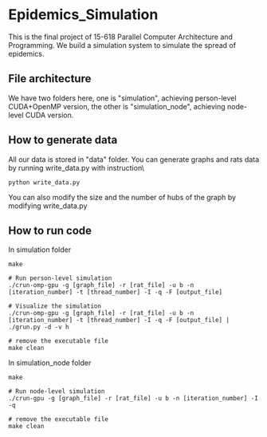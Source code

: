# Epidemics_Simulation
This is the final project of 15-618 Parallel Computer Architecture and Programming. We build a simulation system to simulate the spread of epidemics.

## File architecture
We have two folders here, one is "simulation", achieving person-level CUDA+OpenMP version, the other is "simulation_node", achieving node-level CUDA version.

## How to generate data
All our data is stored in "data" folder. You can generate graphs and rats data by running write_data.py with instruction\
```shell script
python write_data.py
```
You can also modify the size and the number of hubs of the graph by modifying write_data.py

## How to run code
In simulation folder
```shell
make

# Run person-level simulation
./crun-omp-gpu -g [graph_file] -r [rat_file] -u b -n [iteration_number] -t [thread_number] -I -q -F [output_file]

# Visualize the simulation
./crun-omp-gpu -g [graph_file] -r [rat_file] -u b -n [iteration_number] -t [thread_number] -I -q -F [output_file] | ./grun.py -d -v h

# remove the executable file
make clean
```
In simulation_node folder
```shell
make

# Run node-level simulation
./crun-gpu -g [graph_file] -r [rat_file] -u b -n [iteration_number] -I -q

# remove the executable file
make clean
```
